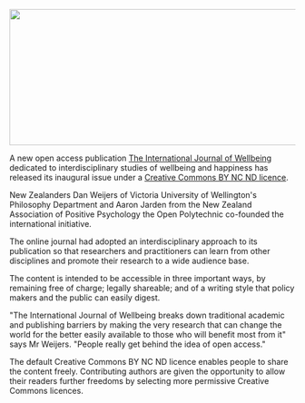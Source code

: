 <html><body><p style="text-align:center;"><a href="http://creativecommons.org.nz/wp-content/uploads/2011/06/ijwb.png"><img class="aligncenter size-full wp-image-832" title="ijwb" src="http://creativecommons.org.nz/wp-content/uploads/2011/06/ijwb.png" alt="" width="533" height="240"></a></p>

A new open access publication <a href="http://www.internationaljournalofwellbeing.org/" target="_self">The International Journal of Wellbeing</a> dedicated to interdisciplinary studies of wellbeing and happiness has released its inaugural issue under a <a href="http://creativecommons.org/licenses/by-nc-nd/3.0/" target="_self">Creative Commons BY NC ND licence</a>.



New Zealanders Dan Weijers of Victoria University of Wellington's Philosophy Department and Aaron Jarden from the New Zealand Association of Positive Psychology the Open Polytechnic co-founded the international initiative.



The online journal had adopted an interdisciplinary approach to its publication so that researchers and practitioners can learn from other disciplines and promote their research to a wide audience base.



The content is intended to be accessible in three important ways, by remaining free of charge; legally shareable; and of a writing style that policy makers and the public can easily digest.



"The International Journal of Wellbeing breaks down traditional academic and publishing barriers by making the very research that can change the world for the better easily available to those who will benefit most from it" says Mr Weijers. "People really get behind the idea of open access."



The default Creative Commons BY NC ND licence enables people to share the content freely. Contributing authors are given the opportunity to allow their readers further freedoms by selecting more permissive Creative Commons licences.</body></html>